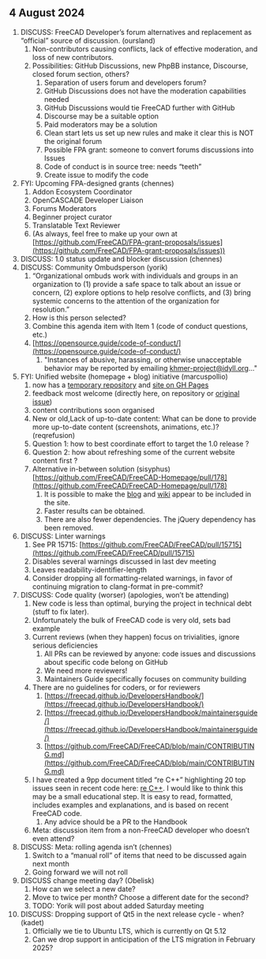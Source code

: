 ## 4 August 2024

1. DISCUSS: FreeCAD Developer’s forum alternatives and replacement as “official” source of discussion. (oursland)  
   1. Non-contributors causing conflicts, lack of effective moderation, and loss of new contributors.  
   2. Possibilities: GitHub Discussions, new PhpBB instance, Discourse, closed forum section, others?  
      1. Separation of users forum and developers forum?  
      2. GitHub Discussions does not have the moderation capabilities needed  
      3. GitHub Discussions would tie FreeCAD further with GitHub  
      4. Discourse may be a suitable option  
      5. Paid moderators may be a solution  
      6. Clean start lets us set up new rules and make it clear this is NOT the original forum  
      7. Possible FPA grant: someone to convert forums discussions into Issues  
      8. Code of conduct is in source tree: needs “teeth”  
      9. Create issue to modify the code  
2. FYI: Upcoming FPA-designed grants (chennes)  
   1. Addon Ecosystem Coordinator  
   2. OpenCASCADE Developer Liaison  
   3. Forums Moderators  
   4. Beginner project curator  
   5. Translatable Text Reviewer  
   6. (As always, feel free to make up your own at [https://github.com/FreeCAD/FPA-grant-proposals/issues](https://github.com/FreeCAD/FPA-grant-proposals/issues))  
3. DISCUSS: 1.0 status update and blocker discussion (chennes)  
4. DISCUSS: Community Ombudsperson (yorik)  
   1. “Organizational ombuds work with individuals and groups in an organization to (1) provide a safe space to talk about an issue or concern, (2) explore options to help resolve conflicts, and (3) bring systemic concerns to the attention of the organization for resolution.”  
   2. How is this person selected?  
   3. Combine this agenda item with Item 1 (code of conduct questions, etc.)  
   4. [https://opensource.guide/code-of-conduct/](https://opensource.guide/code-of-conduct/)  
      1. "Instances of abusive, harassing, or otherwise unacceptable behavior may be reported by emailing khmer-project@idyll.org..."  
5. FYI: Unified website (homepage \+ blog) initiative (marcuspollio)  
   1. now has a [temporary repository](https://github.com/marcuspollio/FreeCAD-website/) and [site on GH Pages](https://marcuspollio.github.io/FreeCAD-website/)  
   2. feedback most welcome (directly here, on repository or [original issue](https://github.com/FreeCAD/FreeCAD-Homepage/issues/165))  
   3. content contributions soon organised  
   4. New or old,Lack of up-to-date content: What can be done to provide more up-to-date content (screenshots, animations, etc.)?(reqrefusion)  
   5. Question 1: how to best coordinate effort to target the 1.0 release ?  
   6. Question 2: how about refreshing some of the current website content first ?  
   7. Alternative in-between solution (sisyphus) [https://github.com/FreeCAD/FreeCAD-Homepage/pull/178](https://github.com/FreeCAD/FreeCAD-Homepage/pull/178)  
      1. It is possible to make the [blog](https://cizgivedizi.com/FreeCAD-Homepage/blog-test.php) and [wiki](https://cizgivedizi.com/FreeCAD-Homepage/wiki-test.php) appear to be included in the site.  
      2. Faster results can be obtained.  
      3. There are also fewer dependencies. The jQuery dependency has been removed.  
6. DISCUSS: Linter warnings  
   1. See PR 15715: [https://github.com/FreeCAD/FreeCAD/pull/15715](https://github.com/FreeCAD/FreeCAD/pull/15715)  
   2. Disables several warnings discussed in last dev meeting  
   3. Leaves readability-identifier-length  
   4. Consider dropping all formatting-related warnings, in favor of continuing migration to clang-format in pre-commit?  
7. DISCUSS: Code quality (worser) (apologies, won’t be attending)  
   1. New code is less than optimal, burying the project in technical debt (stuff to fix later).   
   2. Unfortunately the bulk of FreeCAD code is very old, sets bad example  
   3. Current reviews (when they happen) focus on trivialities, ignore serious deficiencies  
      1. All PRs can be reviewed by anyone: code issues and discussions about specific code belong on GitHub  
      2. We need more reviewers\!  
      3. Maintainers Guide specifically focuses on community building  
   4. There are no guidelines for coders, or for reviewers  
      1. [https://freecad.github.io/DevelopersHandbook/](https://freecad.github.io/DevelopersHandbook/)  
      2. [https://freecad.github.io/DevelopersHandbook/maintainersguide/](https://freecad.github.io/DevelopersHandbook/maintainersguide/)  
      3. [https://github.com/FreeCAD/FreeCAD/blob/main/CONTRIBUTING.md](https://github.com/FreeCAD/FreeCAD/blob/main/CONTRIBUTING.md)  
   5. I have created a 9pp document titled “re C++” highlighting 20 top issues seen in recent code here: [re C++](https://forum.freecad.org/viewtopic.php?t=88567\&start=70). I would like to think this may be a small educational step. It is easy to read, formatted, includes examples and explanations, and is based on recent FreeCAD code.  
      1. Any advice should be a PR to the Handbook  
   6. Meta: discussion item from a non-FreeCAD developer who doesn’t even attend?  
8. DISCUSS: Meta: rolling agenda isn’t (chennes)  
   1. Switch to a “manual roll” of items that need to be discussed again next month  
   2. Going forward we will not roll  
9. DISCUSS change meeting day? (Obelisk)  
   1. How can we select a new date?  
   2. Move to twice per month? Choose a different date for the second?  
   3. TODO: Yorik will post about added Saturday meeting  
10. DISCUSS: Dropping support of Qt5 in the next release cycle \- when? (kadet)  
    1. Officially we tie to Ubuntu LTS, which is currently on Qt 5.12  
    2. Can we drop support in anticipation of the LTS migration in February 2025?
